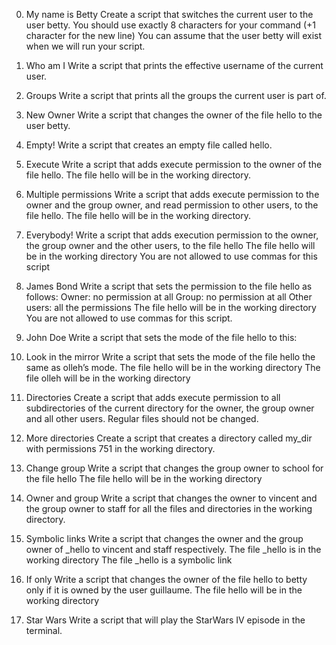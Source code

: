 0. My name is Betty
	Create a script that switches the current user to the user betty.
	You should use exactly 8 characters for your command (+1 character for the new line)
	You can assume that the user betty will exist when we will run your script.

1. Who am I
	Write a script that prints the effective username of the current user.

2. Groups
	Write a script that prints all the groups the current user is part of.

3. New Owner
	Write a script that changes the owner of the file hello to the user betty.

4. Empty!
	Write a script that creates an empty file called hello.

5. Execute
	Write a script that adds execute permission to the owner of the file hello.
	The file hello will be in the working directory.

6. Multiple permissions
	Write a script that adds execute permission to the owner and the group owner, and read permission to other users, to the file hello.
	The file hello will be in the working directory.

7. Everybody!
	Write a script that adds execution permission to the owner, the group owner and the other users, to the file hello
	The file hello will be in the working directory
	You are not allowed to use commas for this script

8. James Bond
	Write a script that sets the permission to the file hello as follows:
	Owner: no permission at all
	Group: no permission at all
	Other users: all the permissions
	The file hello will be in the working directory You are not allowed to use commas for this script.

9. John Doe
	Write a script that sets the mode of the file hello to this:

10. Look in the mirror
	Write a script that sets the mode of the file hello the same as olleh’s mode.
	The file hello will be in the working directory
	The file olleh will be in the working directory

11. Directories
	Create a script that adds execute permission to all subdirectories of the current directory for the owner, the group owner and all other users.
	Regular files should not be changed.

12. More directories
	Create a script that creates a directory called my_dir with permissions 751 in the working directory.

13. Change group
	Write a script that changes the group owner to school for the file hello
	The file hello will be in the working directory

14. Owner and group
	Write a script that changes the owner to vincent and the group owner to staff for all the files and directories in the working directory.

15. Symbolic links
	Write a script that changes the owner and the group owner of _hello to vincent and staff respectively.
	The file _hello is in the working directory
	The file _hello is a symbolic link

16. If only
	Write a script that changes the owner of the file hello to betty only if it is owned by the user guillaume.
	The file hello will be in the working directory
17.  Star Wars
	Write a script that will play the StarWars IV episode in the terminal. 

